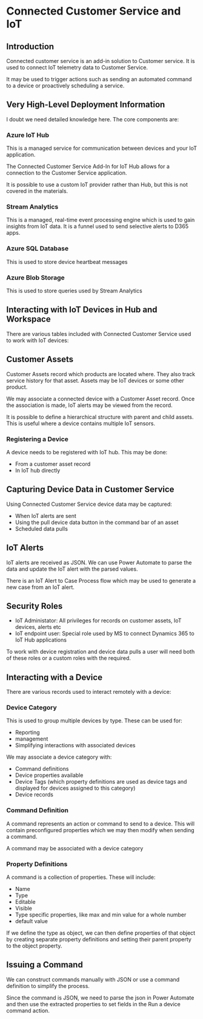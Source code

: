 # Connected Customer Service and IoT

## Introduction

Connected customer service is an add-in solution to Customer service. It is 
used to connect IoT telemetry data to Customer Service.

It may be used to trigger actions such as sending an automated command to a 
device or proactively scheduling a service.

## Very High-Level Deployment Information

I doubt we need detailed knowledge here. The core components are:

### Azure IoT Hub

This is a managed service for communication between devices and your 
IoT application.

The Connected Customer Service Add-In for IoT Hub allows for a connection to
the Customer Service application.

It is possible to use a custom IoT provider rather than Hub, but this is not
covered in the materials.

### Stream Analytics

This is a managed, real-time event processing engine which is used to gain
insights from IoT data. It is a funnel used to send selective alerts to D365
apps.

### Azure SQL Database

This is used to store device heartbeat messages

### Azure Blob Storage

This is used to store queries used by Stream Analytics

## Interacting with IoT Devices in Hub and Workspace

There are various tables included with Connected Customer Service used to work
with IoT devices:

## Customer Assets

Customer Assets record which products are located where. They also track service
history for that asset. Assets may be IoT devices or some other product.

We may associate a connected device with a Customer Asset record. Once the 
association is made, IoT alerts may be viewed from the record.

It is possible to define a hierarchical structure with parent and child assets.
This is useful where a device contains multiple IoT sensors.

### Registering a Device

A device needs to be registered with IoT hub. This may be done:

- From a customer asset record
- In IoT hub directly

## Capturing Device Data in Customer Service

Using Connected Customer Service device data may be captured:
- When IoT alerts are sent
- Using the pull device data button in the command bar of an asset
- Scheduled data pulls

## IoT Alerts

IoT alerts are received as JSON. We can use Power Automate to parse the
data and update the IoT alert with the parsed values.

There is an IoT Alert to Case Process flow which may be used to generate a new
case from an IoT alert.

## Security Roles

- IoT Administator: All privileges for records on customer assets, IoT devices,
alerts etc
- IoT endpoint user: Special role used by MS to connect Dynamics 365 to IoT
Hub applications

To work with device registration and device data pulls a user will need both of 
these roles or a custom roles with the required.

## Interacting with a Device

There are various records used to interact remotely with a device:

### Device Category

This is used to group multiple devices by type. These can be used for:

- Reporting
- management
- Simplifying interactions with associated devices

We may associate a device category with:
- Command definitions
- Device properties available
- Device Tags (which property definitions are used as device tags and displayed
for devices assigned to this category)
- Device records

### Command Definition

A command represents an action or command to send to a device. This will contain
preconfigured properties which we may then modify when sending a command.

A command may be associated with a device category

### Property Definitions

A command is a collection of properties. These will include:

- Name
- Type
- Editable
- Visible
- Type specific properties, like max and min value for a whole number
- default value

If we define the type as object, we can then define properties of that object
by creating separate property definitions and setting their parent property to
the object property.

## Issuing a Command

We can construct commands manually with JSON or use a command definition to 
simplify the process.

Since the command is JSON, we need to parse the json in Power Automate and then
use the extracted properties to set fields in the Run a device command action.









